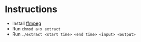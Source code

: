 # Instructions

* Install [ffmpeg](https://ffmpeg.org/)
* Run `chmod a+x extract`
* Run `./extract <start time> <end time> <input> <output>`
